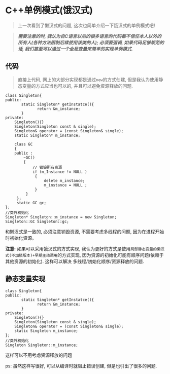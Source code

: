 # C++单例模式(饿汉式)
> 上一次看到了懒汉式的问题, 这次也简单介绍一下饿汉式的单例模式吧!

> ***需要注意的时, 我认为自C语言以后的很多语言的代码都不信任本人以外的所有人(各种方法限制后续使用该类的人); 必须要强调, 如果代码足够规范的话, 我们甚至可以通过一个全局变量来简单的实现单例模式.***

## 代码
> 直接上代码, 网上的大部分实现都是通过`new`的方式创建, 但是我认为使用静态变量的方式应当也可以的, 并且可以避免资源释放的问题.
```
class Singleton{
public:
       static Singleton* getInstatce(){
              return &m_instance;
       }
private:
	Singleton(){}
	Singleton(Singleton const & single);
	Singleton& operator = (const Singleton& single);
	static Singleton* m_instance;

	class GC
	{
	public :
		~GC()
		{
			// 销毁所有资源
			if (m_Instance != NULL )
             {
                 delete m_instance;
                 m_instance = NULL ;
             }
         }
     };
     static GC gc;
};
//类外初始化
Singleton* Singleton::m_instance = new Singleton;
Singleton::GC Singleton::gc;
```
和懒汉式是一致的, 必须注意销毁资源, 不需要考虑多线程的问题, 因为在进程开始时初始化资源。

**注意:** 如果可以采用饿汉式的方式实现, 我认为更好的方式是使用`局部静态变量的懒汉式(不加锁版本)+早期主动调用`的方式实现, 因为资源的初始化可能有顺序问题(依赖于其他资源的初始化). 这样可以解决 多线程/初始化顺序/资源释放的问题. 

## 静态变量实现
```
class Singleton{
public:
       static Singleton* getInstatce(){
              return &m_instance;
       }
private:
	Singleton(){}
	Singleton(Singleton const & single);
	Singleton& operator = (const Singleton& single);
	static Singleton m_instance;
};
//类外初始化
Singleton Singleton::m_instance;
```
这样可以不用考虑资源释放的问题

ps: 虽然这样写很好, 可以从编译时就阻止错误创建, 但是也引出了很多的问题.